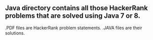 ## Java directory contains all those HackerRank problems that are solved using Java 7 or 8.

.PDF files are HackerRank problem statements.
.JAVA files are their solutions.
